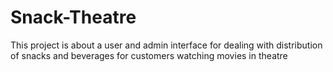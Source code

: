 # Snack-Theatre
This project is about a user and admin interface for dealing with distribution of snacks and beverages for customers watching movies in theatre
